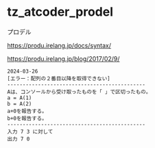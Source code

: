 # tz_atcoder_prodel

プロデル

https://produ.irelang.jp/docs/syntax/

https://produ.irelang.jp/blog/2017/02/9/

```
2024-03-26
[エラー：配列の２番目以降を取得できない]
---------------------------------------------
Aは、コンソールから受け取ったものを「 」で区切ったもの。
a = A(1)
b = A(2)
a+0を報告する。
b+0を報告する。
---------------------------------------------
入力 7 3 に対して
出力 7 0
```
